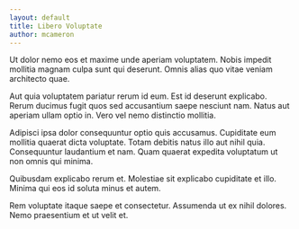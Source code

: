 ```yaml
---
layout: default
title: Libero Voluptate
author: mcameron
---
```


Ut dolor nemo eos et maxime unde aperiam voluptatem. Nobis impedit mollitia magnam culpa sunt qui deserunt. Omnis alias quo vitae veniam architecto quae.

Aut quia voluptatem pariatur rerum id eum. Est id deserunt explicabo. Rerum ducimus fugit quos sed accusantium saepe nesciunt nam. Natus aut aperiam ullam optio in. Vero vel nemo distinctio mollitia.

Adipisci ipsa dolor consequuntur optio quis accusamus. Cupiditate eum mollitia quaerat dicta voluptate. Totam debitis natus illo aut nihil quia. Consequuntur laudantium et nam. Quam quaerat expedita voluptatum ut non omnis qui minima.

Quibusdam explicabo rerum et. Molestiae sit explicabo cupiditate et illo. Minima qui eos id soluta minus et autem.

Rem voluptate itaque saepe et consectetur. Assumenda ut ex nihil dolores. Nemo praesentium et ut velit et.
